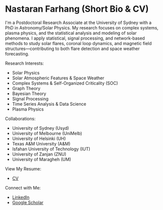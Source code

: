 # Nastaran Farhang (Short Bio & CV)

I'm a Postdoctoral Research Associate at the University of Sydney with a PhD in Astronomy/Solar Physics. My research focuses on complex systems, plasma physics, and the statistical analysis and modeling of solar phenomena. I apply statistical, signal processing, and network-based methods to study solar flares, coronal loop dynamics, and magnetic field structures—contributing to both flare detection and space weather forecasting.

Research Interests:
- Solar Physics
- Solar Atmospheric Features & Space Weather
- Complex Systems & Self-Organized Criticality (SOC)
- Graph Theory
- Bayesian Theory
- Signal Processing
- Time Series Analysis & Data Science
- Plasma Physics 

Collaborations:
- University of Sydney (Usyd)  
- University of Melbourne (UniMelb)  
- University of Helsinki (UH) 
- Texas A&M University (A&M) 
- Isfahan University of Technology (IUT)  
- University of Zanjan (ZNU)  
- University of Maragheh (UM)
  

View My Resume:
- [CV](https://github.com/farhangnastaran/NastaranFarhang/blob/main/Farhang_CV_April_2025.pdf)


Connect with Me:
- [LinkedIn](https://www.linkedin.com/in/nastaran-farhang)
- [Google Scholar](https://scholar.google.com/citations?hl=en&user=KGEB8dEAAAAJ)
